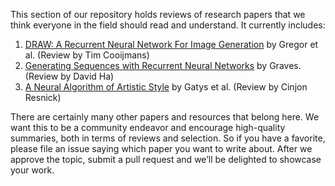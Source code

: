 This section of our repository holds reviews of research papers that we think everyone in the field should read and understand. It currently includes:

1. [DRAW: A Recurrent Neural Network For Image Generation](https://github.com/tensorflow/magenta/blob/master/magenta/reviews/draw.md) by Gregor et al. (Review by Tim Cooijmans)
2. [Generating Sequences with Recurrent Neural Networks](https://github.com/tensorflow/magenta/blob/master/magenta/reviews/summary_generation_sequences.md) by Graves. (Review by David Ha)
3. [A Neural Algorithm of Artistic Style](https://github.com/tensorflow/magenta/blob/master/magenta/reviews/styletransfer.md) by Gatys et al. (Review by Cinjon Resnick)

There are certainly many other papers and resources that belong here. We want this to be a community endeavor and encourage high-quality summaries, both in terms of reviews and selection. So if you have a favorite, please file an issue saying which paper you want to write about. After we approve the topic, submit a pull request and we’ll be delighted to showcase your work.

